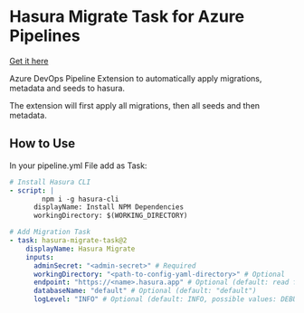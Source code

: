 # Hasura Migrate Task for Azure Pipelines

[Get it here](https://marketplace.visualstudio.com/items?itemName=Tobias-Streng.hasura-migrate)

Azure DevOps Pipeline Extension to automatically apply migrations, metadata and seeds to hasura.

The extension will first apply all migrations, then all seeds and then metadata.

## How to Use

In your pipeline.yml File add as Task:

```yaml
# Install Hasura CLI
- script: |
        npm i -g hasura-cli
      displayName: Install NPM Dependencies
      workingDirectory: $(WORKING_DIRECTORY)

# Add Migration Task
- task: hasura-migrate-task@2
    displayName: Hasura Migrate
    inputs:
      adminSecret: "<admin-secret>" # Required
      workingDirectory: "<path-to-config-yaml-directory>" # Optional
      endpoint: "https://<name>.hasura.app" # Optional (default: read from config.yaml)
      databaseName: "default" # Optional (default: "default")
      logLevel: "INFO" # Optional (default: INFO, possible values: DEBUG, INFO, WARN, ERROR, FATAL)
```
